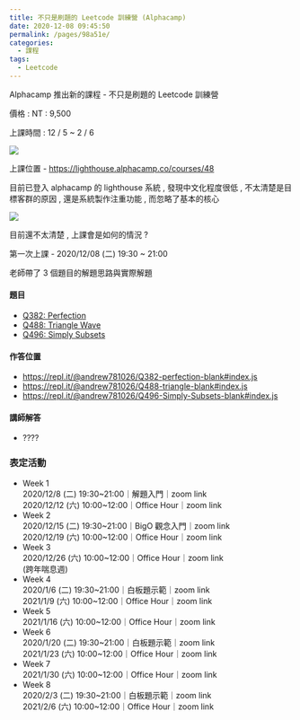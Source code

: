 ```yaml
---
title: 不只是刷題的 Leetcode 訓練營 (Alphacamp)
date: 2020-12-08 09:45:50
permalink: /pages/98a51e/
categories:
  - 課程
tags:
  - Leetcode
---
```


Alphacamp 推出新的課程 - 不只是刷題的 Leetcode 訓練營

價格 : NT : 9,500 

上課時間 : 12 / 5 ~ 2 / 6

![](https://i.imgur.com/uwvmPia.png)

上課位置 - https://lighthouse.alphacamp.co/courses/48

目前已登入 alphacamp 的 lighthouse 系統 , 發現中文化程度很低 , 不太清楚是目標客群的原因 , 還是系統製作注重功能 , 而忽略了基本的核心

![](https://i.imgur.com/ftjH9Qw.png)

目前還不太清楚 , 上課會是如何的情況 ? 

第一次上課 - 2020/12/08 (二) 19:30 ~ 21:00

老師帶了 3 個題目的解題思路與實際解題

#### 題目   
- [Q382: Perfection](http://www3.tcgs.tc.edu.tw/~sagit/luckycat/q382.htm)
- [Q488: Triangle Wave](http://www3.tcgs.tc.edu.tw/~sagit/luckycat/q488.htm)
- [Q496: Simply Subsets](http://www3.tcgs.tc.edu.tw/~sagit/luckycat/q496.htm)

#### 作答位置
- https://repl.it/@andrew781026/Q382-perfection-blank#index.js
- https://repl.it/@andrew781026/Q488-triangle-blank#index.js
- https://repl.it/@andrew781026/Q496-Simply-Subsets-blank#index.js

#### 講師解答
- ????

### 表定活動   
 - Week 1   
2020/12/8 (二) 19:30~21:00｜解題入門｜zoom link   
2020/12/12 (六) 10:00~12:00｜Office Hour｜zoom link   
 - Week 2   
2020/12/15 (二) 19:30~21:00｜BigO 觀念入門｜zoom link   
2020/12/19 (六) 10:00~12:00｜Office Hour｜zoom link    
 - Week 3   
2020/12/26 (六) 10:00~12:00｜Office Hour｜zoom link   
(跨年喘息週)    
 - Week 4    
2020/1/6 (二) 19:30~21:00｜白板題示範｜zoom link   
2021/1/9 (六) 10:00~12:00｜Office Hour｜zoom link   
 - Week 5    
2021/1/16 (六) 10:00~12:00｜Office Hour｜zoom link    
 - Week 6    
2020/1/20 (二) 19:30~21:00｜白板題示範｜zoom link   
2021/1/23 (六) 10:00~12:00｜Office Hour｜zoom link   
 - Week 7    
2021/1/30 (六) 10:00~12:00｜Office Hour｜zoom link    
 - Week 8    
2020/2/3 (二) 19:30~21:00｜白板題示範｜zoom link   
2021/2/6 (六) 10:00~12:00｜Office Hour｜zoom link  
 
